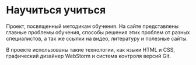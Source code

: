 # Научиться учиться

Проект, посвященный методикам обучения. На сайте представлены главные проблемы обучения, способы решения этих проблем от
разных специалистов, а так же ссылки на видео, литературу и полезные сайты.

В проекте использованы такие технологии, как языки HTML и CSS, графический дизайнер WebStorm и система контроля версий Git.


